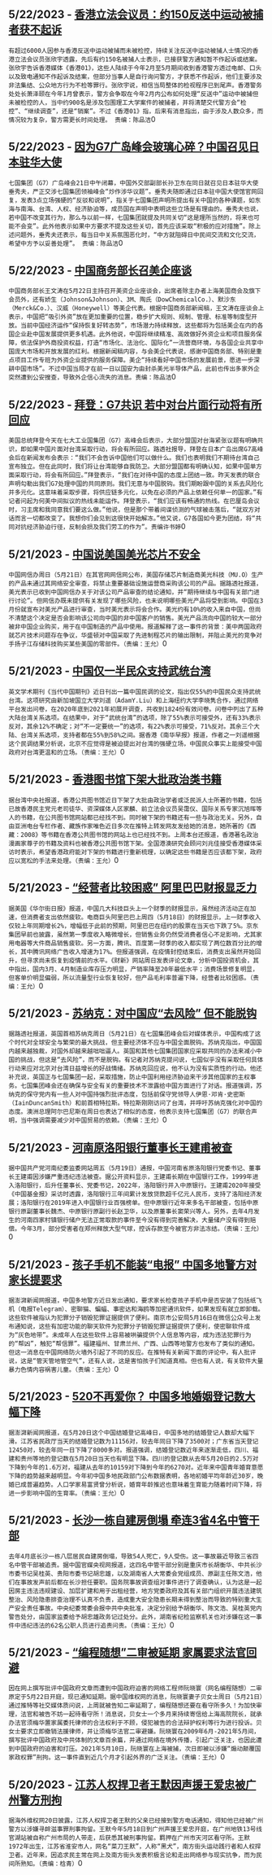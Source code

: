
  ## 5/22/2023 - [香港立法会议员：约150反送中运动被捕者获不起诉](https://www.rfa.org/mandarin/Xinwen/3-05222023112228.html)
 ```有超过6000人因参与香港反送中运动被捕而未被检控，持续关注反送中运动被捕人士情况的香港立法会议员张欣宇透露，先后有约150名被捕人士表示，已接获警方通知暂不作起诉或结案。张欣宇告诉香港媒体《香港01》，这些人陆续于今年2月至5月期间收到香港警方透过电邮、口头以及致电通知不作起诉及结案，但部分当事人是自行询问警方，才获悉不作起诉，他们主要涉及非法集结、公众地方行为不检等罪行。张欣宇说，相信当局整体的检视程序已到尾声。香港警务处处长萧泽颐在今年1月曾表示，警方会争取在今年2月内公布如何处理“反送中”运动中被捕但未被检控的人，当中约900名是涉及包围理工大学案件的被捕者，并将清楚交代警方会“检控”、“继续调查”，还是“销案”。不过《香港01》指，后来有消息指出，由于涉及人数众多，而情况较为复杂，警方需更长时间处理。 责编：陈品洁```0
  ## 5/22/2023 - [因为G7广岛峰会玻璃心碎？中国召见日本驻华大使](https://www.rfa.org/mandarin/Xinwen/2-05222023111639.html)
 ```七国集团（G7）广岛峰会21日中午闭幕，中国外交部副部长孙卫东在同日就召见日本驻华大使垂秀夫，严正交涉七国集团领袖峰会“炒作涉华议题”。垂秀夫随即通过日本驻中国大使馆官网回复，发表3点立场强硬的“反驳和说明”，指关于七国集团声明所提出有关中国的各种课题，如东海与南海、台湾、人权、经济胁迫等，成员国在声明中表明这些立场是有理由的。垂秀夫也说，若中国不改变其行为，那么与以前一样，七国集团就提及共同关切“这是理所当然的，将来也可能不会变”。此外他表示如果中方要求不提及这些关切，首先应该采取“积极的应对措施”。除上述问题外，垂秀夫还表示，每当日中关系氛围恶化时，“中方就阻碍日中民间交流和文化交流，希望中方予以妥善处理”。 责编：陈品洁```0
  ## 5/22/2023 - [中国商务部长召美企座谈](https://www.rfa.org/mandarin/Xinwen/1-05222023111218.html)
 ```中国商务部长王文涛在5月22日主持召开美资企业座谈会，出席者除主办者上海美国商会及旗下会员外，还有娇生（Johnson&Johnson）、3M、陶氏（DowChemicalCo.）、默沙东（Merck&Co.）、汉威（Honeywell）等美企代表。根据中国商务部新闻稿，王文涛在座谈会上表示，中国把“吸引外资”放在更加重要的位置，稳步扩大规则、规制、管理、标准等制度型开放。当前中国经济运作“保持恢复好转态势”，市场潜力持续释放，这些都将为包括美企在内的各国企业赴中国发展提供更多机遇。此外他说，中国将继续精准、高效做好外资企业和项目服务保障，依法保护外商投资权益，打造“市场化、法治化、国际化”一流营商环境，与各国企业共享中国庞大市场和开放发展的红利。根据新闻稿内容，与会美企代表说，感谢中国商务部、特别是重点项目工作专班为外资企业提供的服务保障。美企“持续看好中国市场的发展前景，愿进一步深耕中国市场”。不过中国当局才在前一日以国安为由封杀美光半导体产品，此前也传出多家外企突然遭到公安搜查，导致外企信心流失的消息。责编：陈品洁```0
  ## 5/22/2023 - [拜登：G7共识 若中对台片面行动将有所回应](https://www.rfa.org/mandarin/Xinwen/st1-05222023003556.html)
 ```美国总统拜登今天在七大工业国集团（G7）高峰会后表示，大部分盟国对台海紧张议题有明确共识，即如果中国片面对台湾采取行动，将会有所回应。路透社报导，拜登在日本广岛出席G7高峰会后在新闻发布会表示：“我们不会告诉中国他们可以做什么。我们也表明我们不期待台湾自己宣布独立。但在此同时，我们将让台湾能够自我防卫。大部分盟国都有明确认知，如果中国单方面采取行动，将会有所回应。”拜登表示，“我们在对待中国的态度上团结一致。昨天发表的联合声明勾勒出我们G7处理中国的共同原则。我们无意与中国脱钩。我们期盼跟中国的关系去风险化并多元化。这意味着采取步骤，将供应链多元化，以免在必须的产品上依赖任何单一的国家。”有记者问起为何美中间拟议的热线未能运作。拜登表示，“我们应该有畅通的热线。在巴厘岛会议时，习主席和我同意我们要这么做。”他说，但是那个带着间谍侦测的气球被击落后，“就双方对话而言一切都改变了。我想你们会见到这很快开始解冻。”他又说，G7各国如今更为团结，将“共同对抗经济胁迫行径，反制会损及我们劳工的作为”。责编许书婷```0
  ## 5/21/2023 - [中国说美国美光芯片不安全](https://www.rfa.org/mandarin/Xinwen/10-05212023161607.html)
 ```中国网信办周日（5月21日）在其官网网信网公布，美国存储芯片制造商美光科技（MU.O）生产的产品未通过其网络安全审查，将禁止重要基础设施运营商采购该公司的产品。据路透社报道，美光表示已收到中国网信办关于对该公司产品审查的结论通知，并“期待继续与中国有关部门进行讨论”。但网信办既未提供有关发现了哪些风险，也未说明哪些美光产品将受到影响。中国在3月份就宣布对美光产品进行审查，当时美光表示将会合作。美光约有10%的收入来自中国，但尚不清楚这个决定是否会影响该公司向中国的非中国客户的销售。美光产品流向中国的较大一部分被非中国企业购买，用于在中国制造的产品中使用。报道解释了这一事件的背景：美中两国政府就芯片技术问题存在争议，华盛顿对中国采取了先进制程芯片的输出限制，并阻止美光的竞争对手扬子江存储科技购买某些美国的零部件。（责编：王允）```0
  ## 5/21/2023 - [中国仅一半民众支持武统台湾](https://www.rfa.org/mandarin/Xinwen/9-05212023161238.html)
 ```英文学术期刊《当代中国期刊》近日刊出一篇中国民调的论文，指出仅55%的中国民众支持武统台湾。这项研究由新加坡国立大学刘遥（AdamY.Liu）和上海纽约大学李晓隽合作，通过网络平台发出问卷，在2020年底到2021年初展开调查，共收到1824份有效问卷。问卷中列出了五种大陆台湾关系选项。在结果中，对于“武统台湾”的选项，除了55%表示可接受外，还有33%表示反对，其余12%不确定；对“不一定要统一”的选项，有22%表示可接受，71%反对。其余三个大陆、台湾关系选项，支持者都在55%到58%之间。据香港《南华早报》报道，作者之一刘遥根据这个民调结果分析说，北京不应觉得是被迫提出对台湾的强硬立场，中国民众事实上能接受中国政府对台湾更温和的立场。（责编：王允）```0
  ## 5/21/2023 - [香港图书馆下架大批政治类书籍](https://www.rfa.org/mandarin/Xinwen/8-05212023155748.html)
 ```据台湾中央社报道，香港公共图书馆近日下架了大批由政治学者或泛民派人士所著的书籍，包括已故香港民主党元老司徒华、资深媒体人区家麟、前立法会议员吴霭仪、国际关系专家沉旭晖等人的书籍，在公共图书馆网站都已经找不到。同时被下架的书籍还有一些与政治无关。另外，自由亚洲电台专栏作者、藏族作家唯色近日多次在推特上转发网友发给她的消息，她所著的《西藏：2008》等书籍在香港公共图书馆的网站上也已经找不到。上周本台还报道，香港著名政治漫画家尊子的书籍及资料也被香港公共图书馆下架。全国港澳研究会顾问刘兆佳接受香港媒体采访时表示，希望香港政府能对下架的书籍进行重新梳理，以确定这些书籍是否应该都下架，政府应以宽松的手法来处理。（责编：王允）```0
  ## 5/21/2023 - [“经营者比较困惑” 阿里巴巴财报显乏力](https://www.rfa.org/mandarin/Xinwen/7-05212023155342.html)
 ```据美国《华尔街日报》报道，中国几大科技巨头上一个财季的财报显示，虽然经济活动正在加速，但消费者支出依然疲软。电商巨头阿里巴巴上周四（5月18日）的财报显示，上一财季收入仅较上年同期增长2%，增幅低于此前的预期，阿里巴巴在纽约的股票在当天也下跌了5%。京东集团早前也披露，虽然第一季度收入略微增长，但销售业务仍然受消费者信心不足影响，尤其家用电器等大件商品销售疲软。另一方面，腾讯、百度第一财季的收入都实现了两位数百分比的增长，其中腾讯网络广告收入增速为17%。但报道强调，在疫情封控结束后，消费支出虽然开始回升，但寻求尚未恢复到疫情前的水平。《财新》网站周日发表评论文章，分析中国投资机会，其中指出，国内3月、4月制造业库存压力明显，产销率降至20年最低水平；消费场景修复明显，但客单价明显偏弱，所以流量型行业恢复较好，但产品毛利率普遍下降，经营者比较困惑。（责编：王允）```0
  ## 5/21/2023 - [苏纳克：对中国应“去风险” 但不能脱钩](https://www.rfa.org/mandarin/Xinwen/6-05212023155023.html)
 ```据路透社报道，英国首相苏纳克周日（5月21日）在七国集团峰会后对媒体表示，中国构成了这个时代对全球安全与繁荣的最大挑战，但主要经济体不应与中国全面脱钩。苏纳克指出，中国国内越来越独裁，对国外却越来越咄咄逼人。英国和其他七国集团国家应采取共同的办法来减小中国的挑战，但这是“去风险”，而不是脱钩。有记者对苏纳克提问说，七国似乎没有采取任何具体行动来应对北京对台湾日益增长的好战情绪。苏纳克回应说，他不认为没有实质性的行动。他还补充说，英国正与七国集团一起，采取措施，防止中国利用经济胁迫来干涉其他国家的主权事务。七国集团峰会还在确保与安全有关的重要技术不泄露给中国方面进行了对话。报道强调，苏纳克的保守党内有一些人对中国持强烈批评态度，包括前保守党领导人伊恩·邓肯·史密斯（IainDuncanSmith）和前首相特拉斯。特拉斯刚刚访问了台湾，并呼吁苏纳克强化对中国的态度。澳洲总理阿尔巴尼斯在周日也表达了相似的态度，他表示支持七国集团（G7）的联合声明，当中强调需要减少对中国贸易的依赖。（责编：王允）```0
  ## 5/21/2023 - [河南原洛阳银行董事长王建甫被查](https://www.rfa.org/mandarin/Xinwen/5-05212023154619.html)
 ```据中国共产党河南纪委监委网站周五（5月19日）通报，中国河南省原洛阳银行党委书记、董事长王建甫因涉嫌严重违纪违法被查。据公开资料显示，王建甫长期在中国银行工作，1999年进入洛阳银行，后升任董事长、党委书记，2022年，洛阳银行并入中原银行。王建甫2020年接受《中国基金报》采访时透露，洛阳银行三年间累计发放贷款超千亿元人民币，支持了洛阳经济发展；洛阳银行在2019年进入中国银行业百强榜单。但中原银行近年来多名干部被查，包括中原银行原副董事长魏杰、中原银行原副行长赵卫华，以及原董事长窦荣兴等人。另外，去年4月发生的河南四家村镇银行储户无法正常取款的事件至今没有得到完善解决，大量储户没有得到赔偿。今年3月，部分受害者在郑州释放大型气球，控诉存款至今被官方非法冻结。（责编：王允）```0
  ## 5/21/2023 - [孩子手机不能装“电报” 中国多地警方对家长提要求](https://www.rfa.org/mandarin/Xinwen/4-05212023113915.html)
 ```据澎湃新闻网报道，中国多地警方近日发出通知，要求家长检查孩子手机中是否安装了包括纸飞机（电报Telegram）、密聊猫、蝙蝠、事密达和海鸥等加密通讯软件，如果发现有就立即卸载。这些软件被指认为犯罪分子销毁犯罪证据提供了便利。南京市公安局5月16日在微信公众号上发布通知说，这些有加密功能的聊天软件为犯罪分子销毁犯罪证据提供了便利，使密聊软件成为“灰色地带”。未成年人在这些软件上容易被哄骗提供个人信息等内容，成为违法犯罪行为的“帮凶”，触犯“帮信罪”。福建福州、甘肃兰州、广西、山西等地警方也发布了类似的通知。但这一消息在中国网络防火墙外引起了不同的反应。在推特有关新闻下面的评论中，有人批评说，这是“管天管地管空气”，还有人说，这是害怕孩子们知道真相。但也有人说，有关软件大量暴力色情内容祸害儿童。（责编：王允）```0
  ## 5/21/2023 - [520不再爱你？ 中国多地婚姻登记数大幅下降](https://www.rfa.org/mandarin/Xinwen/3-05212023113309.html)
 ```据澎湃新闻网报道，在5月20日这个中国结婚登记高峰日，中国多地的结婚登记人数却大幅下滑。江苏省民政厅当天的结婚登记数为11156对，较去年同日下降了3500对；广东省当天登记12450对，较去年同一日下降了8000多对。报道强调，结婚登记数近年来逐渐走低，四川、福建和贵州等地的登记数在5月20日当天也有明显下降。四川的登记数从去年5月20日的2.5万对下降到今年的1.6万对，福建从去年的10159对下降到今年的6270对。近年来中国青年婚育意愿下降的趋势越来越明显。今年初中国多地民政部门公布数据表明，各地初婚平均年龄近30岁，晚婚已成普遍趋势。人口学家易富贤曾分析说，婚育年龄推迟也意味着生育能力随着时间下降，将进一步影响中国的生育率。（责编：王允）```0
  ## 5/21/2023 - [长沙一栋自建房倒塌 牵连3省4名中管干部](https://www.rfa.org/mandarin/Xinwen/2-05212023112702.html)
 ```去年4月底长沙一栋八层居民自建房倒塌，导致54人死亡，9人受伤。这一事故最近导致三省四名中管干部被追责。据中国官媒央视网报道，这四名中管干部分别是重庆市长胡衡华、中共长沙市委书记吴桂英、贵阳市委书记胡忠雄，以及湖南省人大常委会党组成员、原副主任陈文浩，他们在事故发声前后都在长沙担任要职。国务院事故调查组对事件进行了调查确认，认为这是一起因房主违法违规建设、加层扩建和用于出租经营，地方党委政府及其有关部门组织开展违法建筑整治、风险隐患排查治理不认真不负责，造成重大安全隐患长期未得到整治而导致的特别重大生产安全责任事故。中央纪委常委会报中共中央批准，决定分别给予胡衡华、陈文浩、吴桂英党内警告处分，由国家监委给予胡忠雄政务记过处分。此外，湖南省纪检监察机关也对涉嫌在这一事件中违纪违法的62名公职人员进行追责问责。（责编：王允）```0
  ## 5/21/2023 - [“编程随想”二审被延期 家属要求法官回避](https://www.rfa.org/mandarin/Xinwen/1-05212023111846.html)
 ```因在网上撰写批评中国政府文章而遭到中国政府迫害的网络工程师阮晓寰（网名编程随想）二审原定于5月22日开庭，现已通知延期。据中国维权网的消息，阮晓寰妻子贝女士周日（5月21日）通过推特等社交媒体质问说，上周就被告知二审延期了，编程随想还要在看守所多久！为加快审理，法官和被告不妨一起待看守所！消息说，贝女士一个多月来持续寄信给上海高院院长，就承办法官须梅华置家属委托律师的合法权利于不顾，侵犯被告的合法辩护权利等行为进行投诉。贝女士要求立即撤销法援律师，并让须梅华法官二审避嫌。阮晓寰在2009年6月-2021年5月间，撰写批评中国政府及中共体制的文章百余篇，并通过网络在境外传播，引起广泛关注，也因此遭到中国政府的迫害和打压。2021年5月10日，阮晓寰在上海被捕，次日即被以涉嫌“煽动颠覆国家政权罪”刑拘。这一事件直到近几个月才引起外界的广泛关注。（责编：王允）```0
  ## 5/20/2023 - [江苏人权捍卫者王默因声援王爱忠被广州警方刑拘](https://www.rfa.org/mandarin/Xinwen/10-05202023164600.html)
 ```据海外维权网20日披露，江苏人权捍卫者王默的父亲已经接到警方电话通知，得知他已经被广州警方以涉嫌寻衅滋事罪刑事拘留。王默今年5月18日到广州声援王爱忠开庭，在广州地铁13号线官湖站被自称广州市局的人带走，后获悉其被刑事拘留。羁押在广州市天河区看守所。王默1972年出生，江苏省淮安市人，网名“菜刀王默”，人称“黑犬”，南方街头运动践行者和人权捍卫者。近年来，因追求民主常在网上及南方街头发表积极言论和走出网络参与现实抗争，而为民间所熟知。（责编：梒青）```0